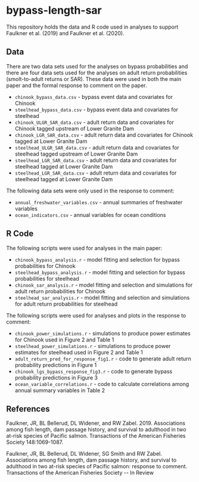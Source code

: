 # bypass-length-sar
This repository holds the data and R code used in analyses to support Faulkner et al. (2019) and Faulkner et al. (2020).

## Data
There are two data sets used for the analyses on bypass probabilities and there are four data sets used for the analyses on adult return probabilities (smolt-to-adult returns or SAR).  These data were used in both the main paper and the formal response to comment on the paper.
* `chinook_bypass_data.csv` - bypass event data and covariates for Chinook
* `steelhead_bypass_data.csv` - bypass event data and covariates for steelhead
* `chinook_ULGR_SAR_data.csv` - adult return data and covariates for Chinook tagged upstream of Lower Granite Dam
* `chinook_LGR_SAR_data.csv` - adult return data and covariates for Chinook tagged at Lower Granite Dam
* `steelhead_ULGR_SAR_data.csv` - adult return data and covariates for steelhead tagged upstream of Lower Granite Dam
* `steelhead_LGR_SAR_data.csv` - adult return data and covariates for steelhead tagged at Lower Granite Dam
* `steelhead_LGR_SAR_data.csv` - adult return data and covariates for steelhead tagged at Lower Granite Dam

The following data sets were only used in the response to comment:
* `annual_freshwater_variables.csv` - annual summaries of freshwater variables
* `ocean_indicators.csv` - annual variables for ocean conditions

## R Code
The following scripts were used for analyses in the main paper:
* `chinook_bypass_analysis.r` - model fitting and selection for bypass probabilities for Chinook
* `steelhead_bypass_analysis.r` - model fitting and selection for bypass probabilities for steelhead
* `chinook_sar_analysis.r` - model fitting and selection and simulations for adult return probabilities for Chinook
* `steelhead_sar_analysis.r` - model fitting and selection and simulations for adult return probabilities for steelhead

The following scripts were used for analyses and plots in the response to comment:
* `chinook_power_simulations.r` - simulations to produce power estimates for Chinook used in Figure 2 and Table 1
* `steelhead_power_simulations.r`  - simulations to produce power estimates for steelhead used in Figure 2 and Table 1
* `adult_return_pred_for_response_fig1.r` - code to generate adult return probability predictions in Figure 1
* `chinook_lgs_bypass_response_fig3.r` - code to generate bypass probability predictions in Figure 3 
* `ocean_variable_correlations.r` - code to calculate correlations among annual summary variables in Table 2

## References
Faulkner, JR, BL Bellerud, DL Widener, and RW Zabel. 2019. Associations among fish length, dam passage history, and survival to adulthood in two at-risk species of Pacific salmon. Transactions of the American Fisheries Society 148:1069-1087.

Faulkner, JR, BL Bellerud, DL Widener, SG Smith and RW Zabel. Associations among fish length, dam passage history, and survival to adulthood in two at-risk species of Pacific salmon: response to comment. Transactions of the American Fisheries Society -- In Review


